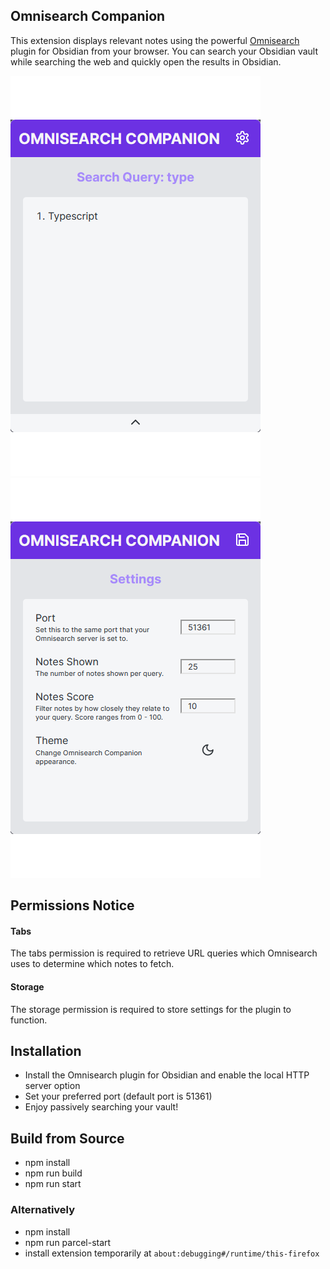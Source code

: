 ## Omnisearch Companion

This extension displays relevant notes using the powerful [Omnisearch](https://github.com/scambier/obsidian-omnisearch) plugin for Obsidian from your browser. You can search your Obsidian vault while searching the web and quickly open the results in Obsidian.

![](demo.png) ![](demo-settings.png)

## Permissions Notice
#### Tabs
The tabs permission is required to retrieve URL queries which Omnisearch uses to determine which notes to fetch.
#### Storage
The storage permission is required to store settings for the plugin to function.

## Installation

- Install the Omnisearch plugin for Obsidian and enable the local HTTP server option
- Set your preferred port (default port is 51361)
- Enjoy passively searching your vault!

## Build from Source
- npm install
- npm run build
- npm run start

### Alternatively

- npm install
- npm run parcel-start
- install extension temporarily at `about:debugging#/runtime/this-firefox`